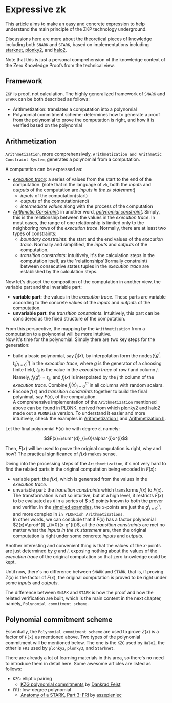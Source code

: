 # Expressive zk

This article aims to make an easy and concrete expression to help understand the main principle of the ZKP technology underground.  

Discussions here are more about the theoretical pieces of knowledge including both `SNARK` and `STARK`, based on implementations including [starknet](https://medium.com/starkware/a-framework-for-efficient-starks-19608ba06fbe), [plonky2](https://github.com/0xPolygonZero/plonky2), and [halo2](git@github.com:zcash/halo2.git).  

Note that this is just a personal comprehension of the knowledge context of the Zero Knowledge Proofs from the technical view.  

## Framework

`ZKP` is proof, not calculation. The highly generalized framework of `SNARK` and `STARK` can be both described as follows:   

- Arithmetization: translates a computation into a polynomial
- Polynomial commitment scheme: determines how to generate a proof from the polynomial to prove the computation is right, and how it is verified based on the polynomial

## Arithmetization

`Arithmetization`, more comprehensively, `Arithmetization and Arithmetic Constraint System`, generates a polynomial from a computation.  

A computation can be expressed as:

- [*execution trace*](https://medium.com/starkware/arithmetization-i-15c046390862): a series of values from the start to the end of the computation. (note that in the language of `zk`, both the *inputs* and *outputs* of the computation are *inputs in the `zk` statement*)
    - *inputs* of the computation(start)
    - *outputs* of the computation(end)
    - *intermediate values* along with the process of the computation
- [*Arithmetic Constraint*](https://aszepieniec.github.io/stark-anatomy/overview#arithmetization-and-arithmetic-constraint-system): in another word, [*polynomial constraint*](https://medium.com/starkware/arithmetization-ii-403c3b3f4355). Simply, this is the relationship between the values in the *execution trace*. In most cases, the range of one relationship is limited only to the neighboring rows of the *execution trace*. Normally, there are at least two types of constraints:  
    - *boundary constraints*: the start and the end values of the *execution trace*. Normally and simplified, the *inputs* and *outputs* of the computation.  
    - *transition constraints*: intuitively, it's the calculation steps in the computation itself, as the 'relationships'(formally constraint) between consecutive states tuples in the *execution trace* are established by the calculation steps.

Now let's dissect the composition of the computation in another view, the variable part and the invariable part:  
- **variable part**: the values in the *execution trace*. These parts are variable according to the concrete values of the *inputs* and *outputs* of the computation.
- **unvariable part**: the *transition constraints*. Intuitively, this part can be considered as the fixed structure of the computation.  

From this perspective, the mapping by the `Arithmetization` from a computation to a polynomial will be more intuitive.  
Now it's time for the polynomial. Simply there are two key steps for the generation:  
- build a basic polynomial, say $f_{j}(x)$, by interpolation form the nodes($\{g^{i},t_{ij}\}^{n}_ {i=0}$) in the *execution trace*, where $g$ is the generator of a choosing finite field, $t_{ij}$ is the value in the *execution trace* of row $i$ and column $j$. Namely, $f_{j}(g^{i})=t_{ij}$, and $f_{j}(x)$ is interpolated by the $j$ th column of the *execution trace*. Combine ${f_{j}(x)}^{m}_{j=0}$ in all columns with random scalars.  
- Encode $f(x)$ and *transition constraints* together to build the final polynimal, say $F(x)$, of the computation.  
A comprehensive implementation of the `Arithmetization` mentioned above can be found in [PLONK](https://eprint.iacr.org/2019/953), derived from which [plonky2](https://github.com/0xPolygonZero/plonky2) and [halo2](git@github.com:zcash/halo2.git) made out a `PLONKish` version. To understand it easier and more intuitively, check the examples in [Arithmetization I](https://medium.com/starkware/arithmetization-i-15c046390862) and [Arithmetization II](https://medium.com/starkware/arithmetization-ii-403c3b3f4355).    


Let the final polynomial $F(x)$ be with degree `d`, namely:  

$$F(x)=\sum^{d}_{i=0}\alpha^{i}x^{i}$$  

Then, $F(x)$ will be used to prove the original computation is right, why and how? The practical significance of $f(x)$ makes sense.  

Diving into the processing steps of the `Arithmetization`, it's not very hard to find the related parts in the original computation being encoded in $F(x)$:     
- variable part: the $f(x)$, which is generated from the values in the *execution trace*. 
- unvariable part: the *transition constraints* which transforms $f(x)$ to $F(x)$. The transformation is not so intuitive, but at a high level, it restricts $F(x)$ to be evaluated as `0` in a series of $ x$ points known to both the prover and verifier. In the [simplied examples](https://medium.com/starkware/arithmetization-ii-403c3b3f4355), the $x$-points are just the ${g^i}^{n}_{i=0}$, and more complex in `in PLONKish Arithmetizations`.  
In other words, we can conclude that if $F(x)$ has a factor polynomial $Z(x)=\prod^{l} _{i=0}(x-g^{i})$, all the *transition constraints* are met no matter what the *inputs in the `zk` statement* are, then the original computation is right under some concrete *inputs* and *outputs*.   

Another interesting and convenient thing is that the values of the $x$-points are just determined by $g$ and $i$, exposing nothing about the values of the *execution trace* of the original computation so that zero knowledge could be kept.  

Until now, there's no difference between `SNARK` and `STARK`, that is, if proving $Z(x)$ is the factor of $F(x)$, the original computation is proved to be right under some *inputs* and *outputs*.  

The difference between `SNARK` and `STARK` is how the proof and how the related verification are built, which is the main content in the next chapter, namely, `Polynomial commitment scheme`.  

## Polynomial commitment scheme

Essentially, the `Polynomial commitment scheme` are used to prove $Z(x)$ is a factor of `F(x)` as mentioned above. Two types of the polynomial commitment will be mentioned below. The one is the `KZG` used by `Halo2`, the other is `FRI` used by `plonky2`, `plonky3`, and `Starknet`.  

There are already a lot of learning materials in this area, so there's no need to introduce them in detail here. Some awesome articles are listed as follows:  
- `KZG`: elliptic pairing
    - [KZG polynomial commitments](https://dankradfeist.de/ethereum/2020/06/16/kate-polynomial-commitments.html) by [Dankrad Feist](https://dankradfeist.de/)
- `FRI`: low-degree polynomial
    - [Anatomy of a STARK, Part 3: FRI](https://aszepieniec.github.io/stark-anatomy/fri) by [aszepieniec](https://github.com/aszepieniec)  

